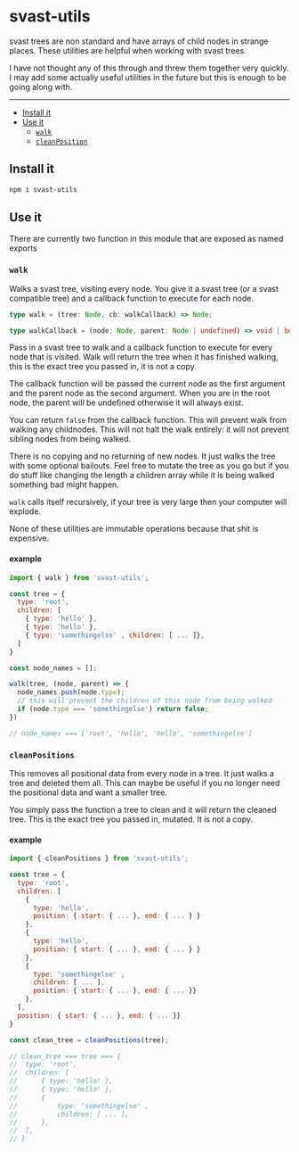 # svast-utils

svast trees are non standard and have arrays of child nodes in strange places. These utilities are helpful when working with svast trees.

I have not thought any of this through and threw them together very quickly. I may add some actually useful utilities in the future but this is enough to be going along with.

---

- [Install it](#install-it)
- [Use it](#use-it)
  - [`walk`](#walk)
  - [`cleanPosition`](#cleanpositions)

## Install it

```bash
npm i svast-utils
```

## Use it

There are currently two function in this module that are exposed as named exports

### `walk`

Walks a svast tree, visiting every node. You give it a svast tree (or a svast compatible tree) and a callback function to execute for each node.

```ts
type walk = (tree: Node, cb: walkCallback) => Node;

type walkCallback = (node: Node, parent: Node | undefined) => void | boolean;
```

Pass in a svast tree to walk and a callback function to execute for every node that is visited. Walk will return the tree when it has finished walking, this is the exact tree you passed in, it is not a copy.

The callback function will be passed the current node as the first argument and the parent node as the second argument. When you are in the root node, the parent will be undefined otherwise it will always exist.

You can return `false` from the callback function. This will prevent walk from walking any childnodes. This will not halt the walk entirely: it will not prevent sibling nodes from being walked.

There is no copying and no returning of new nodes. It just walks the tree with some optional bailouts. Feel free to mutate the tree as you go but if you do stuff like changing the length a children array while it is being walked something bad might happen.

`walk` calls itself recursively, if your tree is very large then your computer will explode.

None of these utilities are immutable operations because that shit is expensive.

#### example

```js
import { walk } from 'svast-utils';

const tree = {
  type: 'root',
  children: [
    { type: 'hello' },
    { type: 'hello' },
    { type: 'somethingelse' , children: [ ... ]},
  ]
}

const node_names = [];

walk(tree, (node, parent) => {
  node_names.push(node.type);
  // this will prevent the children of this node from being walked
  if (node.type === 'somethingelse') return false;
})

// node_names === ['root', 'hello', 'hello', 'somethingelse']
```

### `cleanPositions`

This removes all positional data from every node in a tree. It just walks a tree and deleted them all. This can maybe be useful if you no longer need the positional data and want a smaller tree.

You simply pass the function a tree to clean and it will return the cleaned tree. This is the exact tree you passed in, mutated. It is not a copy.

#### example

```js
import { cleanPositions } from 'svast-utils';

const tree = {
  type: 'root',
  children: [
    {
      type: 'hello',
      position: { start: { ... }, end: { ... } }
    },
    {
      type: 'hello',
      position: { start: { ... }, end: { ... } }
    },
    {
      type: 'somethingelse' ,
      children: [ ... ],
      position: { start: { ... }, end: { ... }}
    },
  ],
  position: { start: { ... }, end: { ... }}
}

const clean_tree = cleanPositions(tree);

// clean_tree === tree === {
// 	type: 'root',
// 	children: [
// 		{ type: 'hello' },
// 		{ type: 'hello' },
// 		{
// 			type: 'somethingelse' ,
// 			children: [ ... ],
// 		},
// 	],
// }
```
